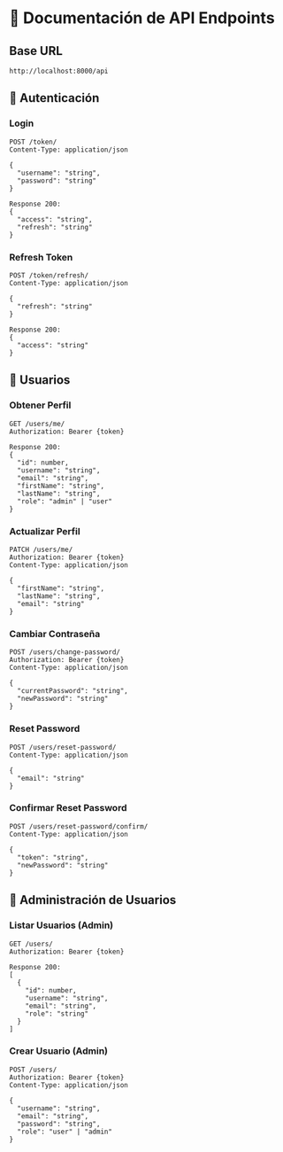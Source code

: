 # 📡 Documentación de API Endpoints

## Base URL
```
http://localhost:8000/api
```

## 🔑 Autenticación

### Login
```http
POST /token/
Content-Type: application/json

{
  "username": "string",
  "password": "string"
}

Response 200:
{
  "access": "string",
  "refresh": "string"
}
```

### Refresh Token
```http
POST /token/refresh/
Content-Type: application/json

{
  "refresh": "string"
}

Response 200:
{
  "access": "string"
}
```

## 👤 Usuarios

### Obtener Perfil
```http
GET /users/me/
Authorization: Bearer {token}

Response 200:
{
  "id": number,
  "username": "string",
  "email": "string",
  "firstName": "string",
  "lastName": "string",
  "role": "admin" | "user"
}
```

### Actualizar Perfil
```http
PATCH /users/me/
Authorization: Bearer {token}
Content-Type: application/json

{
  "firstName": "string",
  "lastName": "string",
  "email": "string"
}
```

### Cambiar Contraseña
```http
POST /users/change-password/
Authorization: Bearer {token}
Content-Type: application/json

{
  "currentPassword": "string",
  "newPassword": "string"
}
```

### Reset Password
```http
POST /users/reset-password/
Content-Type: application/json

{
  "email": "string"
}
```

### Confirmar Reset Password
```http
POST /users/reset-password/confirm/
Content-Type: application/json

{
  "token": "string",
  "newPassword": "string"
}
```

## 👥 Administración de Usuarios

### Listar Usuarios (Admin)
```http
GET /users/
Authorization: Bearer {token}

Response 200:
[
  {
    "id": number,
    "username": "string",
    "email": "string",
    "role": "string"
  }
]
```

### Crear Usuario (Admin)
```http
POST /users/
Authorization: Bearer {token}
Content-Type: application/json

{
  "username": "string",
  "email": "string",
  "password": "string",
  "role": "user" | "admin"
}
```